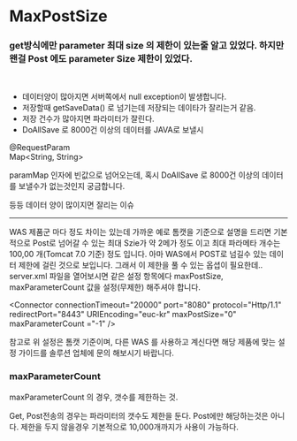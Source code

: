 
# MaxPostSize


### get방식에만 parameter 최대 size 의 제한이 있는줄 알고 있었다. 하지만 왠걸 Post 에도 parameter Size 제한이 있었다.

<br>



- 데이터양이 많아지면 서버쪽에서 null exception이 발생합니다.
- 저장할때 getSaveData() 로 넘기는데 저장되는 데이타가 잘리는거 같음.
- 저장 건수가 많아지면 파라미터가 잘린다.
- DoAllSave 로 8000건 이상의 데이터를 JAVA로 보낼시 

@RequestParam <br>
Map<String, String> 

paramMap 인자에 빈값으로 넘어오는데,
혹시 DoAllSave 로 8000건 이상의 데이터를 보낼수가 없는것인지 궁금합니다.

등등 데이터 양이 많이지면 잘리는 이슈

-------------------------------------

WAS 제품군 마다 정도 차이는 있는데 가까운 예로 톰캣을 기준으로 설명을 드리면
기본적으로 Post로 넘어갈 수 있는 최대 Szie가 약 2메가 정도 이고
최대 파라메타 개수는 100,00 개(Tomcat 7.0 기준) 정도 입니다.
아마 WAS에서 POST로 넘길수 있는 데이터 제한에 걸린 것으로 보입니다.
그래서 이 제한을 풀 수 있는 옵셥이 필요한데..
server.xml 파일을 열어보시면 같은 설정 항목에다 maxPostSize, maxParameterCount 값을 설정(무제한) 해주셔야 합니다.

<Connector connectionTimeout="20000" port="8080" protocol="Http/1.1" redirectPort="8443"
  URIEncoding="euc-kr" maxPostSize="0"​ maxParameterCount ="-1" />


참고로 위 설정은 톰캣 기준이며, 다른 WAS 를 사용하고 계신다면 해당 제품에 맞는 설정 가이드를 솔루션 업체에 문의 해보시기 바랍니다.



### maxParameterCount 

maxParameterCount 의 경우, 갯수를 제한하는 것.

Get, Post전송의 경우는 파라미터의 갯수도 제한을 둔다. Post에만 해당하는것은 아니다. 제한을 두지 않을경우 기본적으로 10,000개까지가 사용이 가능하다.